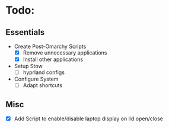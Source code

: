 # Todo:

## Essentials
- Create Post-Omarchy Scripts
  - [x] Remove unnecessary applications
  - [x] Install other applications
- Setup Stow
  - [ ] hyprland configs
- Configure System
  - [ ] Adapt shortcuts

 ## Misc

- [x] Add Script to enable/disable laptop display on lid open/close
